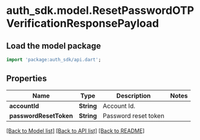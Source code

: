 # auth_sdk.model.ResetPasswordOTPVerificationResponsePayload

## Load the model package
```dart
import 'package:auth_sdk/api.dart';
```

## Properties
Name | Type | Description | Notes
------------ | ------------- | ------------- | -------------
**accountId** | **String** | Account Id. | 
**passwordResetToken** | **String** | Password reset token | 

[[Back to Model list]](../README.md#documentation-for-models) [[Back to API list]](../README.md#documentation-for-api-endpoints) [[Back to README]](../README.md)


